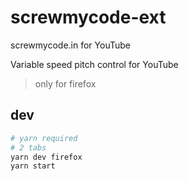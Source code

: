 # screwmycode-ext

screwmycode.in for YouTube

Variable speed pitch control for YouTube

> only for firefox

## dev

```bash
# yarn required
# 2 tabs
yarn dev firefox
yarn start
```
